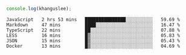 ```js
console.log(khanguslee);
```

<!--START_SECTION:waka-->

```text
JavaScript   2 hrs 53 mins   ███████████████░░░░░░░░░░   59.69 %
Markdown     47 mins         ████░░░░░░░░░░░░░░░░░░░░░   16.47 %
TypeScript   22 mins         ██░░░░░░░░░░░░░░░░░░░░░░░   07.88 %
LESS         16 mins         █▒░░░░░░░░░░░░░░░░░░░░░░░   05.83 %
JSON         15 mins         █▒░░░░░░░░░░░░░░░░░░░░░░░   05.43 %
Docker       13 mins         █▒░░░░░░░░░░░░░░░░░░░░░░░   04.69 %
```

<!--END_SECTION:waka-->

<!--
**khanguslee/khanguslee** is a ✨ _special_ ✨ repository because its `README.md` (this file) appears on your GitHub profile.

Here are some ideas to get you started:

- 🔭 I’m currently working on ...
- 🌱 I’m currently learning ...
- 👯 I’m looking to collaborate on ...
- 🤔 I’m looking for help with ...
- 💬 Ask me about ...
- 📫 How to reach me: ...
- 😄 Pronouns: ...
- ⚡ Fun fact: ...
-->
